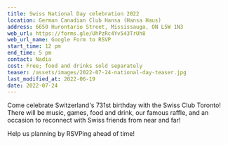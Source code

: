 ```yaml
---
title: Swiss National Day celebration 2022
location: German Canadian Club Hansa (Hansa Haus)
address: 6650 Hurontario Street, Mississauga, ON L5W 1N3
web_url: https://forms.gle/UhPzRc4Yv543TrUh8
web_url_name: Google Form to RSVP
start_time: 12 pm
end_time: 5 pm
contact: Nadia
cost: Free; food and drinks sold separately
teaser: /assets/images/2022-07-24-national-day-teaser.jpg
last_modified_at: 2022-06-19
date: 2022-07-24
---
```


Come celebrate Switzerland's 731st birthday with the Swiss Club Toronto! There
will be music, games, food and drink, our famous raffle, and an occasion to
reconnect with Swiss friends from near and far!

Help us planning by RSVPing ahead of time!
